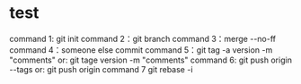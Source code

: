 # test
command 1: git init <project name>
command 2：git branch <new branchname>
command 3：merge --no-ff
command 4：someone else commit
command 5：git tag -a version -m "comments"
        or: git tage version -m "comments"
command 6: git push origin --tags
	or: git push origin <version>
command 7 git rebase -i <commit id>
